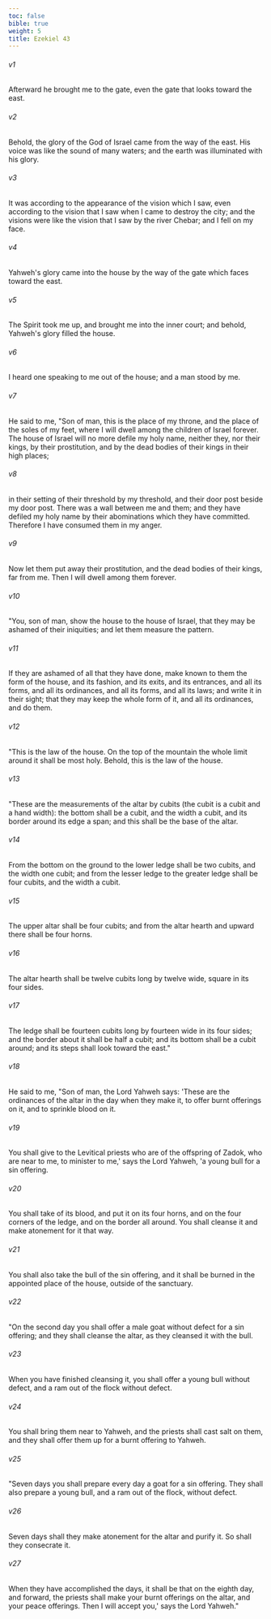 ```yaml
---
toc: false
bible: true
weight: 5
title: Ezekiel 43
---
```




###### v1 
Afterward he brought me to the gate, even the gate that looks toward the east. 

###### v2 
Behold, the glory of the God of Israel came from the way of the east. His voice was like the sound of many waters; and the earth was illuminated with his glory. 

###### v3 
It was according to the appearance of the vision which I saw, even according to the vision that I saw when I came to destroy the city; and the visions were like the vision that I saw by the river Chebar; and I fell on my face. 

###### v4 
Yahweh's glory came into the house by the way of the gate which faces toward the east. 

###### v5 
The Spirit took me up, and brought me into the inner court; and behold, Yahweh's glory filled the house. 

###### v6 
I heard one speaking to me out of the house; and a man stood by me. 

###### v7 
He said to me, "Son of man, this is the place of my throne, and the place of the soles of my feet, where I will dwell among the children of Israel forever. The house of Israel will no more defile my holy name, neither they, nor their kings, by their prostitution, and by the dead bodies of their kings in their high places; 

###### v8 
in their setting of their threshold by my threshold, and their door post beside my door post. There was a wall between me and them; and they have defiled my holy name by their abominations which they have committed. Therefore I have consumed them in my anger. 

###### v9 
Now let them put away their prostitution, and the dead bodies of their kings, far from me. Then I will dwell among them forever. 

###### v10 
"You, son of man, show the house to the house of Israel, that they may be ashamed of their iniquities; and let them measure the pattern. 

###### v11 
If they are ashamed of all that they have done, make known to them the form of the house, and its fashion, and its exits, and its entrances, and all its forms, and all its ordinances, and all its forms, and all its laws; and write it in their sight; that they may keep the whole form of it, and all its ordinances, and do them. 

###### v12 
"This is the law of the house. On the top of the mountain the whole limit around it shall be most holy. Behold, this is the law of the house. 

###### v13 
"These are the measurements of the altar by cubits (the cubit is a cubit and a hand width): the bottom shall be a cubit, and the width a cubit, and its border around its edge a span; and this shall be the base of the altar. 

###### v14 
From the bottom on the ground to the lower ledge shall be two cubits, and the width one cubit; and from the lesser ledge to the greater ledge shall be four cubits, and the width a cubit. 

###### v15 
The upper altar shall be four cubits; and from the altar hearth and upward there shall be four horns. 

###### v16 
The altar hearth shall be twelve cubits long by twelve wide, square in its four sides. 

###### v17 
The ledge shall be fourteen cubits long by fourteen wide in its four sides; and the border about it shall be half a cubit; and its bottom shall be a cubit around; and its steps shall look toward the east." 

###### v18 
He said to me, "Son of man, the Lord Yahweh says: 'These are the ordinances of the altar in the day when they make it, to offer burnt offerings on it, and to sprinkle blood on it. 

###### v19 
You shall give to the Levitical priests who are of the offspring of Zadok, who are near to me, to minister to me,' says the Lord Yahweh, 'a young bull for a sin offering. 

###### v20 
You shall take of its blood, and put it on its four horns, and on the four corners of the ledge, and on the border all around. You shall cleanse it and make atonement for it that way. 

###### v21 
You shall also take the bull of the sin offering, and it shall be burned in the appointed place of the house, outside of the sanctuary. 

###### v22 
"On the second day you shall offer a male goat without defect for a sin offering; and they shall cleanse the altar, as they cleansed it with the bull. 

###### v23 
When you have finished cleansing it, you shall offer a young bull without defect, and a ram out of the flock without defect. 

###### v24 
You shall bring them near to Yahweh, and the priests shall cast salt on them, and they shall offer them up for a burnt offering to Yahweh. 

###### v25 
"Seven days you shall prepare every day a goat for a sin offering. They shall also prepare a young bull, and a ram out of the flock, without defect. 

###### v26 
Seven days shall they make atonement for the altar and purify it. So shall they consecrate it. 

###### v27 
When they have accomplished the days, it shall be that on the eighth day, and forward, the priests shall make your burnt offerings on the altar, and your peace offerings. Then I will accept you,' says the Lord Yahweh."
